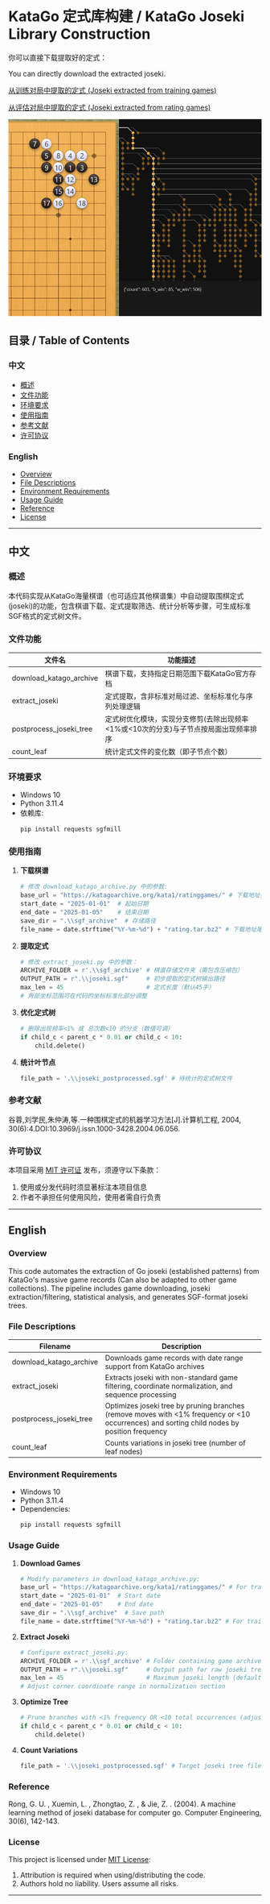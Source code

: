 # KataGo 定式库构建 / KataGo Joseki Library Construction

你可以直接下载提取好的定式：

You can directly download the extracted joseki.

[从训练对局中提取的定式 (Joseki extracted from training games)](https://github.com/yusaaki/JosekiExtraction/raw/main/katago_training_joseki.sgf)

[从评估对局中提取的定式 (Joseki extracted from rating games)](https://github.com/yusaaki/JosekiExtraction/raw/main/katago_rating_joseki.sgf)

![Joseki Example](https://github.com/yusaaki/JosekiExtraction/raw/main/joseki_example.png)

## 目录 / Table of Contents

### 中文
- [概述](#概述)
- [文件功能](#文件功能)
- [环境要求](#环境要求)
- [使用指南](#使用指南)
- [参考文献](#参考文献)
- [许可协议](#许可协议)

### English
- [Overview](#overview)
- [File Descriptions](#file-descriptions)
- [Environment Requirements](#environment-requirements)
- [Usage Guide](#usage-guide)
- [Reference](#reference)
- [License](#license)

---

## 中文

### 概述

本代码实现从KataGo海量棋谱（也可适应其他棋谱集）中自动提取围棋定式(joseki)的功能，包含棋谱下载、定式提取筛选、统计分析等步骤，可生成标准SGF格式的定式树文件。

### 文件功能

| 文件名                  | 功能描述                              |
|-----------------------|-----------------------------------|
| download_katago_archive | 棋谱下载，支持指定日期范围下载KataGo官方存档            |
| extract_joseki         | 定式提取，含非标准对局过滤、坐标标准化与序列处理逻辑        |
| postprocess_joseki_tree | 定式树优化模块，实现分支修剪(去除出现频率<1%或<10次的分支)与子节点按局面出现频率排序 |
| count_leaf             | 统计定式文件的变化数（即子节点个数）              |

### 环境要求

- Windows 10
- Python 3.11.4
- 依赖库: 
  ```bash
  pip install requests sgfmill
  ```

### 使用指南

1. **下载棋谱**
   ```python
   # 修改 download_katago_archive.py 中的参数:
   base_url = "https://katagoarchive.org/kata1/ratinggames/" # 下载地址头，训练棋谱需改为 "https://katagoarchive.org/kata1/trainingdata/"
   start_date = "2025-01-01"  # 起始日期
   end_date = "2025-01-05"    # 结束日期
   save_dir = ".\\sgf_archive"  # 存储路径
   file_name = date.strftime("%Y-%m-%d") + "rating.tar.bz2" # 下载地址尾，训练棋谱需改为 + "npzs.tgz"
   ```

2. **提取定式**
   ```python
   # 修改 extract_joseki.py 中的参数：
   ARCHIVE_FOLDER = r'.\\sgf_archive' # 棋谱存储文件夹（需包含压缩包）
   OUTPUT_PATH = r".\\joseki.sgf"     # 初步提取的定式树输出路径
   max_len = 45                       # 定式长度（默认45手）
   # 角部坐标范围可在代码的坐标标准化部分调整
   ```

3. **优化定式树**
   ```python
   # 删除出现频率<1% 或 总次数<10 的分支（数值可调）
   if child_c < parent_c * 0.01 or child_c < 10:
       child.delete()
   ```

4. **统计叶节点**
   ```python
   file_path = '.\\joseki_postprocessed.sgf' # 待统计的定式树文件
   ```

### 参考文献

谷蓉,刘学民,朱仲涛,等.一种围棋定式的机器学习方法[J].计算机工程, 2004, 30(6):4.DOI:10.3969/j.issn.1000-3428.2004.06.056.

### 许可协议

本项目采用 [MIT 许可证](https://opensource.org/licenses/MIT) 发布，须遵守以下条款：
1. 使用或分发代码时须显著标注本项目信息
2. 作者不承担任何使用风险，使用者需自行负责

---

## English

### Overview

This code automates the extraction of Go joseki (established patterns) from KataGo's massive game records (Can also be adapted to other game collections). The pipeline includes game downloading, joseki extraction/filtering, statistical analysis, and generates SGF-format joseki trees.

### File Descriptions

| Filename               | Description                              |
|------------------------|------------------------------------------|
| download_katago_archive | Downloads game records with date range support from KataGo archives |
| extract_joseki         | Extracts joseki with non-standard game filtering, coordinate normalization, and sequence processing |
| postprocess_joseki_tree | Optimizes joseki tree by pruning branches (remove moves with <1% frequency or <10 occurrences) and sorting child nodes by position frequency |
| count_leaf             | Counts variations in joseki tree (number of leaf nodes) |

### Environment Requirements

- Windows 10
- Python 3.11.4
- Dependencies: 
  ```bash
  pip install requests sgfmill
  ```

### Usage Guide

1. **Download Games**
   ```python
   # Modify parameters in download_katago_archive.py:
   base_url = "https://katagoarchive.org/kata1/ratinggames/" # For training games, use "https://katagoarchive.org/kata1/trainingdata/"
   start_date = "2025-01-01"  # Start date
   end_date = "2025-01-05"    # End date
   save_dir = ".\\sgf_archive"  # Save path
   file_name = date.strftime("%Y-%m-%d") + "rating.tar.bz2" # For training data, use + "npzs.tgz"
   ```

2. **Extract Joseki**
   ```python
   # Configure extract_joseki.py:
   ARCHIVE_FOLDER = r'.\\sgf_archive' # Folder containing game archives
   OUTPUT_PATH = r".\\joseki.sgf"     # Output path for raw joseki tree
   max_len = 45                       # Maximum joseki length (default 45 moves)
   # Adjust corner coordinate range in normalization section
   ```

3. **Optimize Tree**
   ```python
   # Prune branches with <1% frequency OR <10 total occurrences (adjustable)
   if child_c < parent_c * 0.01 or child_c < 10:
       child.delete()
   ```

4. **Count Variations**
   ```python
   file_path = '.\\joseki_postprocessed.sgf' # Target joseki tree file
   ```

### Reference

Rong, G. U. , Xuemin, L. , Zhongtao, Z. , & Jie, Z. . (2004). A machine learning method of joseki database for computer go. Computer Engineering, 30(6), 142-143.

### License

This project is licensed under [MIT License](https://opensource.org/licenses/MIT):
1. Attribution is required when using/distributing the code.
2. Authors hold no liability. Users assume all risks.

--- 
